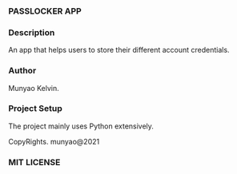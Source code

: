 <h3>PASSLOCKER APP</h3>

<h3>Description</h3>
An app that helps users to store their different account credentials.

<h3>Author</h3>
Munyao Kelvin.

<h3>Project Setup</h3>
The project mainly uses Python extensively.

CopyRights.
munyao@2021

<h3>MIT LICENSE</h3>